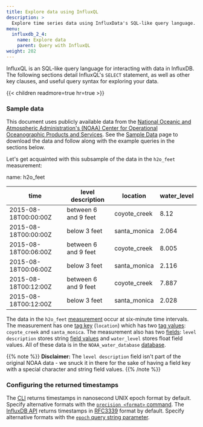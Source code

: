 ```yaml
---
title: Explore data using InfluxQL
description: >
  Explore time series data using InfluxData's SQL-like query language. Understand how to use the SELECT statement to query data from measurements, tags, and fields.
menu:
  influxdb_2_4:
    name: Explore data
    parent: Query with InfluxQL
weight: 202
---
```


InfluxQL is an SQL-like query language for interacting with data in InfluxDB.
The following sections detail InfluxQL's `SELECT` statement, as well as other key clauses, and useful query syntax
for exploring your data.

{{< children readmore=true hr=true >}}

### Sample data

This document uses publicly available data from the
[National Oceanic and Atmospheric Administration's (NOAA) Center for Operational Oceanographic Products and Services](http://tidesandcurrents.noaa.gov/stations.html?type=Water+Levels).
See the [Sample Data](influxdb/v2.4/reference/sample-data/#noaa-sample-data) page to download
the data and follow along with the example queries in the sections below.

Let's get acquainted with this subsample of the data in the `h2o_feet` measurement:

name: <span class="tooltip" data-tooltip-text="Measurement">h2o_feet</span>

| time                                                                            | <span class ="tooltip" data-tooltip-text ="Field Key">level description</span>      | <span class ="tooltip" data-tooltip-text ="Tag Key">location</span>       | <span class ="tooltip" data-tooltip-text ="Field Key">water_level</span> |
| ------------------------------------------------------------------------------- | ----------------------------------------------------------------------------------- | ------------------------------------------------------------------------- | ------------------------------------------------------------------------ |
| 2015-08-18T00:00:00Z                                                            | between 6 and 9 feet                                                                | coyote_creek                                                              | 8.12                                                                     |
| 2015-08-18T00:00:00Z                                                            | below 3 feet                                                                        | santa_monica                                                              | 2.064                                                                    |
| <span class="tooltip" data-tooltip-text="Timestamp">2015-08-18T00:06:00Z</span> | <span class ="tooltip" data-tooltip-text ="Field Value">between 6 and 9 feet</span> | <span class ="tooltip" data-tooltip-text ="Tag Value">coyote_creek</span> | <span class ="tooltip" data-tooltip-text ="Field Value">8.005</span>     |
| 2015-08-18T00:06:00Z                                                            | below 3 feet                                                                        | santa_monica                                                              | 2.116                                                                    |
| 2015-08-18T00:12:00Z                                                            | between 6 and 9 feet                                                                | coyote_creek                                                              | 7.887                                                                    |
| 2015-08-18T00:12:00Z                                                            | below 3 feet                                                                        | santa_monica                                                              | 2.028                                                                    |

The data in the `h2o_feet` [measurement](/influxdb/v2.4/reference/glossary/#measurement)
occur at six-minute time intervals.
The measurement has one [tag key](influxdb/v2.4/reference/glossary/#tag-key)
(`location`) which has two [tag values](/influxdb/v2.4/reference/glossary/#tag-value):
`coyote_creek` and `santa_monica`.
The measurement also has two [fields](/influxdb/v2.4/reference/glossary/#field):
`level description` stores string [field values](/influxdb/v2.4/reference/glossary/#field-value)
and `water_level` stores float field values.
All of these data is in the `NOAA_water_database` [database](/influxdb/v2.4/reference/glossary/#database).

{{% note %}}
**Disclaimer:** The `level description` field isn't part of the original NOAA data - we snuck it in there for the sake of having a field key with a special character and string field values.
{{% /note %}}

### Configuring the returned timestamps

The [CLI](/influxdb/v2.4/reference/cli/influx/) returns timestamps in
nanosecond UNIX epoch format by default.
Specify alternative formats with the
[`precision <format>` command](/influxdb/v2.4/tools/influxql-shell/#precision).
The [InfluxDB API](/influxdb/v2.4/reference/api/influxdb-1x/) returns timestamps
in [RFC3339](https://www.ietf.org/rfc/rfc3339.txt) format by default.
Specify alternative formats with the
[`epoch` query string parameter](/enterprise_influxdb/v1.9/tools/api/#query-string-parameters).

<!-- ## Data types and cast operations

The [`SELECT` clause](/influxdb/v2.4/query-data/influxql/explore-data/select/) supports specifying a [field's](/enterprise_influxdb/v1.9/concepts/glossary/#field) type and basic cast
operations with the `::` syntax.

- [Data Types](#data-types)
- [Cast Operations](#cast-operations)

## Data types

[Field values](/enterprise_influxdb/v1.9/concepts/glossary/#field-value) can be floats, integers, strings, or booleans.
The `::` syntax allows users to specify the field's type in a query.

{{% note %}}
 **Note:**  Generally, it is not necessary to specify the field value
type in the [`SELECT` clause](/influxdb/v2.4/query-data/influxql/explore-data/select/).
In most cases, InfluxDB rejects any writes that attempt to write a [field value](/influxdb/v2.4/reference/glossary/#field-value)
to a field that previously accepted field values of a different type.
{{% /note %}}

It is possible for field value types to differ across [shard groups](/influxdb/v2.4/reference/glossary/#shard-group)./
In these cases, it may be necessary to specify the field value type in the
`SELECT` clause.
Please see the
[Frequently Asked Questions](/enterprise_influxdb/v1.9/troubleshooting/frequently-asked-questions/#how-does-influxdb-handle-field-type-discrepancies-across-shards)
document for more information on how InfluxDB handles field value type discrepancies.

### Syntax

```sql
SELECT_clause <field_key>::<type> FROM_clause
```

`type` can be `float`, `integer`, `string`, or `boolean`.
In most cases, InfluxDB returns no data if the `field_key` does not store data of the specified
`type`. See [Cast Operations](#cast-operations) for more information.

### Example

```sql
> SELECT "water_level"::float FROM "h2o_feet" LIMIT 4
```
Output:
{{% influxql/table-meta %}}
Name: h2o_feet
{{% /influxql/table-meta %}}

| time   | water_level |
| :--------------: | :------------------:|
|2019-08-17T00:00:00Z  | 8.1200000000|
|2019-08-17T00:00:00Z  | 2.0640000000|
|2019-08-17T00:00:00Z  | 8.0050000000|
|2019-08-17T00:00:00Z  | 2.1160000000|

The query returns values of the `water_level` field key that are floats.

## Cast operations

The `::` syntax allows users to perform basic cast operations in queries.
Currently, InfluxDB supports casting [field values](/influxdb/v2.4/reference/glossary/#field-value) from integers to floats or from floats to integers.

### Syntax

```sql
SELECT_clause <field_key>::<type> FROM_clause
```

`type` can be `float` or `integer`.

InfluxDB returns no data if the query attempts to cast an integer or float to a
string or boolean.

### Examples

#### Cast float field values to integers

```sql
> SELECT "water_level"::integer FROM "h2o_feet" LIMIT 4
```

Output:
{{% influxql/table-meta %}}
Name: h2o_feet
{{% /influxql/table-meta %}}

| time   | water_level |
| :--------------: | :------------------:|
|2019-08-17T00:00:00Z  | 8.0000000000|
|2019-08-17T00:00:00Z  | 2.0000000000|
|2019-08-17T00:00:00Z  | 8.0000000000|
|2019-08-17T00:00:00Z  | 2.0000000000|

The query returns the integer form of `water_level`'s float [field values](/influxdb/v2.4/reference/glossary/#field-value).

#### Cast float field values to strings (this functionality is not supported)

```sql
> SELECT "water_level"::string FROM "h2o_feet" LIMIT 4
>
```

The query returns no data as casting a float field value to a string is not supported.

## Merge behavior

In InfluxDB, queries merge [series](/influxdb/v2.4/reference/glossary/#series)
automatically.

### Example

The `h2o_feet` [measurement](/influxdb/v2.4/reference/glossary/#measurement) in the `NOAA_water_database` is part of two [series](/influxdb/v2.4/reference/glossary/#series).
The first series is made up of the `h2o_feet` measurement and the `location = coyote_creek` [tag](/influxdb/v2.4/reference/glossary/#tag).
The second series is made of up the `h2o_feet` measurement and the `location = santa_monica` tag.

The following query automatically merges those two series when it calculates the [average](/influxdb/v2.4/query-data/influxql/view-functions/aggregates/#mean) `water_level`:

```sql
> SELECT MEAN("water_level") FROM "h2o_feet"
```

Output:
{{% influxql/table-meta %}}
Name: h2o_feet
{{% /influxql/table-meta %}}

| time   | mean |
| :--------------: | :------------------:|
|1970-01-01T00:00:00Z  |  4.4418434585 |

If you want the average `water_level` for the first series only, specify the relevant tag in the [`WHERE` clause](/influxdb/v2.4/query-data/influxql/explore-data/where/):

```sql
> SELECT MEAN("water_level") FROM "h2o_feet" WHERE "location" = 'coyote_creek'
```

Output:
{{% influxql/table-meta %}}
Name: h2o_feet
{{% /influxql/table-meta %}}

| time   | mean |
| :--------------: | :------------------:|
|1970-01-01T00:00:00Z |  5.3591424203|


If you want the average `water_level` for each individual series, include a [`GROUP BY` clause](/influxdb/v2.4/query-data/influxql/explore-data/group-by/):

```sql
> SELECT MEAN("water_level") FROM "h2o_feet" GROUP BY "location"
```

Output: 
{{% influxql/table-meta %}}
name: h2o_feet  
tags: location=coyote_creek
{{% /influxql/table-meta %}}

| time                         | mean |
| :---------------------------: | :------------------: |
|1970-01-01T00:00:00Z  | 5.3591424203|

{{% influxql/table-meta %}}
name: h2o_feet  
tags: llocation=santa_monica
{{% /influxql/table-meta %}}

| time                         | mean |
| :---------------------------: | :------------------: |
|1970-01-01T00:00:00Z |  3.5306558288|

## Multiple statements

Separate multiple [`SELECT` statements](/influxdb/v2.4/query-data/influxql/explore-data/select/) in a query with a semicolon (`;`).

### Examples

{{< tabs-wrapper >}}
{{% tabs %}}
[CLI](#)
[InfluxDB API](#)
{{% /tabs %}}

{{% tab-content %}}

In the InfluxDB [CLI](/influxdb/v2.4/reference/cli/influx/):

```sql
> SELECT MEAN("water_level") FROM "h2o_feet"; SELECT "water_level" FROM "h2o_feet" LIMIT 2
```

Output: 
{{% influxql/table-meta %}}
name: h2o_feet  
{{% /influxql/table-meta %}}

| time                         | mean |
| :---------------------------: | :------------------: |
|1970-01-01T00:00:00Z |  4.4418434585|

{{% influxql/table-meta %}}
name: h2o_feet  
{{% /influxql/table-meta %}}

| time                         | water_level |
| :---------------------------: | :------------------: |
2015-08-18T00:00:00Z  | 8.1200000000|
2015-08-18T00:00:00Z  | 2.0640000000|


{{% /tab-content %}}

{{% tab-content %}}

With the [InfluxDB API](/influxdb/v2.4/reference/api/influxdb-1x/):

```json
{
    "results": [
        {
            "statement_id": 0,
            "series": [
                {
                    "name": "h2o_feet",
                    "columns": [
                        "time",
                        "mean"
                    ],
                    "values": [
                        [
                            "1970-01-01T00:00:00Z",
                            4.442107025822522
                        ]
                    ]
                }
            ]
        },
        {
            "statement_id": 1,
            "series": [
                {
                    "name": "h2o_feet",
                    "columns": [
                        "time",
                        "water_level"
                    ],
                    "values": [
                        [
                            "2015-08-18T00:00:00Z",
                            8.12
                        ],
                        [
                            "2015-08-18T00:00:00Z",
                            2.064
                        ]
                    ]
                }
            ]
        }
    ]
}
```

{{% /tab-content %}}
{{< /tabs-wrapper >}} -->

